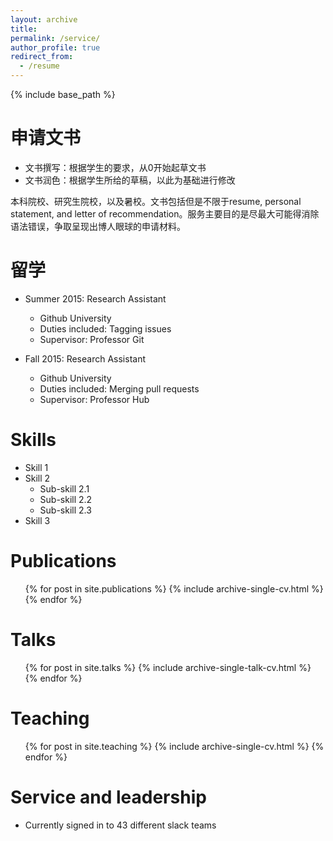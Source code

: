 ```yaml
---
layout: archive
title: 
permalink: /service/
author_profile: true
redirect_from:
  - /resume
---
```


{% include base_path %}

申请文书
======
* 文书撰写：根据学生的要求，从0开始起草文书
* 文书润色：根据学生所给的草稿，以此为基础进行修改

本科院校、研究生院校，以及暑校。文书包括但是不限于resume, personal statement, and letter of recommendation。服务主要目的是尽最大可能得消除语法错误，争取呈现出博人眼球的申请材料。

留学
======
* Summer 2015: Research Assistant
  * Github University
  * Duties included: Tagging issues
  * Supervisor: Professor Git

* Fall 2015: Research Assistant
  * Github University
  * Duties included: Merging pull requests
  * Supervisor: Professor Hub
  
Skills
======
* Skill 1
* Skill 2
  * Sub-skill 2.1
  * Sub-skill 2.2
  * Sub-skill 2.3
* Skill 3

Publications
======
  <ul>{% for post in site.publications %}
    {% include archive-single-cv.html %}
  {% endfor %}</ul>
  
Talks
======
  <ul>{% for post in site.talks %}
    {% include archive-single-talk-cv.html %}
  {% endfor %}</ul>
  
Teaching
======
  <ul>{% for post in site.teaching %}
    {% include archive-single-cv.html %}
  {% endfor %}</ul>
  
Service and leadership
======
* Currently signed in to 43 different slack teams
